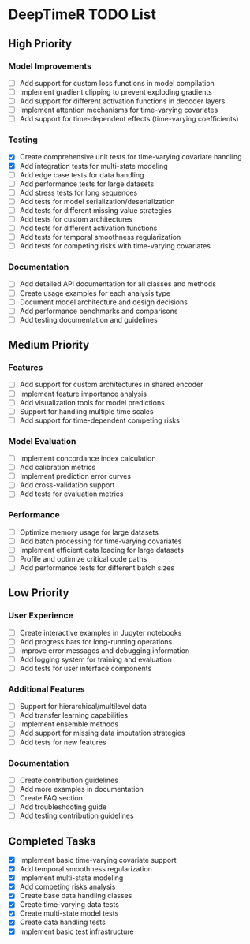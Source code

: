 # DeepTimeR TODO List

## High Priority

### Model Improvements
- [ ] Add support for custom loss functions in model compilation
- [ ] Implement gradient clipping to prevent exploding gradients
- [ ] Add support for different activation functions in decoder layers
- [ ] Implement attention mechanisms for time-varying covariates
- [ ] Add support for time-dependent effects (time-varying coefficients)

### Testing
- [x] Create comprehensive unit tests for time-varying covariate handling
- [x] Add integration tests for multi-state modeling
- [ ] Add edge case tests for data handling
- [ ] Add performance tests for large datasets
- [ ] Add stress tests for long sequences
- [ ] Add tests for model serialization/deserialization
- [ ] Add tests for different missing value strategies
- [ ] Add tests for custom architectures
- [ ] Add tests for different activation functions
- [ ] Add tests for temporal smoothness regularization
- [ ] Add tests for competing risks with time-varying covariates

### Documentation
- [ ] Add detailed API documentation for all classes and methods
- [ ] Create usage examples for each analysis type
- [ ] Document model architecture and design decisions
- [ ] Add performance benchmarks and comparisons
- [ ] Add testing documentation and guidelines

## Medium Priority

### Features
- [ ] Add support for custom architectures in shared encoder
- [ ] Implement feature importance analysis
- [ ] Add visualization tools for model predictions
- [ ] Support for handling multiple time scales
- [ ] Add support for time-dependent competing risks

### Model Evaluation
- [ ] Implement concordance index calculation
- [ ] Add calibration metrics
- [ ] Implement prediction error curves
- [ ] Add cross-validation support
- [ ] Add tests for evaluation metrics

### Performance
- [ ] Optimize memory usage for large datasets
- [ ] Add batch processing for time-varying covariates
- [ ] Implement efficient data loading for large datasets
- [ ] Profile and optimize critical code paths
- [ ] Add performance tests for different batch sizes

## Low Priority

### User Experience
- [ ] Create interactive examples in Jupyter notebooks
- [ ] Add progress bars for long-running operations
- [ ] Improve error messages and debugging information
- [ ] Add logging system for training and evaluation
- [ ] Add tests for user interface components

### Additional Features
- [ ] Support for hierarchical/multilevel data
- [ ] Add transfer learning capabilities
- [ ] Implement ensemble methods
- [ ] Add support for missing data imputation strategies
- [ ] Add tests for new features

### Documentation
- [ ] Create contribution guidelines
- [ ] Add more examples in documentation
- [ ] Create FAQ section
- [ ] Add troubleshooting guide
- [ ] Add testing contribution guidelines

## Completed Tasks
- [x] Implement basic time-varying covariate support
- [x] Add temporal smoothness regularization
- [x] Implement multi-state modeling
- [x] Add competing risks analysis
- [x] Create base data handling classes
- [x] Create time-varying data tests
- [x] Create multi-state model tests
- [x] Create data handling tests
- [x] Implement basic test infrastructure 